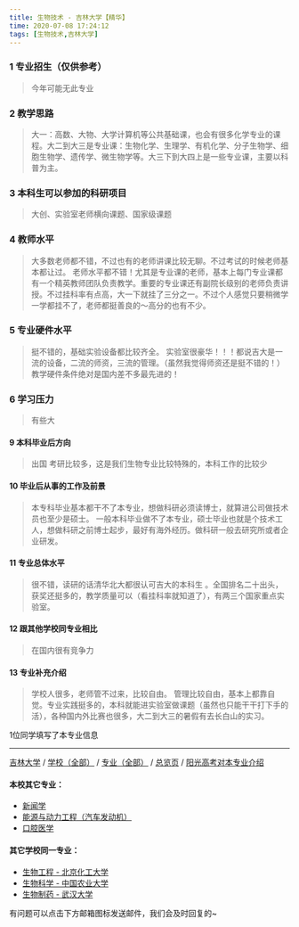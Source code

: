 ```yaml
---
title: 生物技术 - 吉林大学【精华】
time: 2020-07-08 17:24:12
tags: [生物技术,吉林大学]
---
```

### 1 专业招生（仅供参考）  
> 今年可能无此专业


### 2 教学思路
> 大一：高数、大物、大学计算机等公共基础课，也会有很多化学专业的课程。大二到大三是专业课：生物化学、生理学、有机化学、分子生物学、细胞生物学、遗传学、微生物学等。大三下到大四上是一些专业课，主要以科普为主。


### 3 本科生可以参加的科研项目
>  大创、实验室老师横向课题、国家级课题


### 4 教师水平
> 大多数老师都不错，不过也有的老师讲课比较无聊。不过考试的时候老师基本都让过。
老师水平都不错！尤其是专业课的老师，基本上每门专业课都有一个精英教师团队负责教学。重要的专业课还有副院长级别的老师负责讲授。不过挂科率有点高，大一下就挂了三分之一。不过个人感觉只要稍微学一学都挂不了，老师都挺善良的～高分的也有不少。


### 5 专业硬件水平
> 挺不错的，基础实验设备都比较齐全。
实验室很豪华！！！都说吉大是一流的设备，二流的师资，三流的管理。（虽然我觉得师资还是挺不错的！）教学硬件条件绝对是国内差不多最先进的！


### 6 学习压力
> 有些大



#### 9 本科毕业后方向
> 出国 考研比较多，这是我们生物专业比较特殊的，本科工作的比较少


#### 10 毕业后从事的工作及前景
> 本专科毕业基本都干不了本专业，想做科研必须读博士，就算进公司做技术员也至少是硕士。
一般本科毕业做不了本专业，硕士毕业也就是个技术工人，想做科研之前博士起步，最好有海外经历。做科研一般去研究所或者企业研发。


#### 11 专业总体水平
> 很不错，读研的话清华北大都很认可吉大的本科生
。全国排名二十出头，获奖还挺多的，教学质量可以（看挂科率就知道了），有两三个国家重点实验室。


#### 12 跟其他学校同专业相比
> 在国内很有竞争力


#### 13 专业补充介绍
> 学校人很多，老师管不过来，比较自由。
管理比较自由，基本上都靠自觉。专业实践挺多的，本科就能进实验室做课题（虽然也只能干干打下手的活），各种国内外比赛也很多，大二到大三的暑假有去长白山的实习。

1位同学填写了本专业信息
***
[吉林大学](https://univgo.github.io/2020/07/08/吉林大学) / [学校（全部）](https://univgo.github.io/2020/07/09/学校汇总页) / [专业（全部）](https://univgo.github.io/2020/07/09/专业汇总页) / [总览页](https://univgo.github.io/2020/07/09/总览) / [阳光高考对本专业介绍](http://gaokao.chsi.com.cn/sch/zyk/view.do?schId=73395092&specId=73383851)
#### 本校其它专业：
- [新闻学](https://univgo.github.io/2020/07/08/新闻学%20-%20吉林大学)
- [能源与动力工程（汽车发动机）](https://univgo.github.io/2020/07/08/能源与动力工程（汽车发动机）-%20吉林大学)
- [口腔医学](https://univgo.github.io/2020/07/08/口腔医学%20-%20吉林大学)

#### 其它学校同一专业：
- [生物工程 - 北京化工大学](https://univgo.github.io/2020/07/08/生物工程%20-%20北京化工大学)
- [生物科学 - 中国农业大学](https://univgo.github.io/2020/07/08/生物科学%20-%20中国农业大学)
- [生物制药 - 武汉大学](https://univgo.github.io/2020/07/08/生物制药%20-%20武汉大学)

有问题可以点击下方邮箱图标发送邮件，我们会及时回复的~